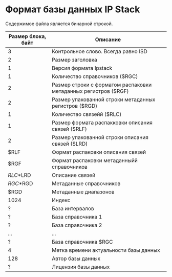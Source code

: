 # Формат базы данных IP Stack

Содержимое файла является бинарной строкой.

|Размер блока, байт|Описание|
|---|---|
|3|Контрольное слово. Всегда равно ISD|
|2|Размер заголовка|
|1|Версия формата Ipstack|
|1|Количество справочников ($RGC)|
|2|Размер строки с форматом распаковки метаданных регистров ($RGF)|
|2|Размер упакованной строки метаданных регистров ($RGD)|
|1|Количество связейй ($RLC)|
|1|Размер формата распакковки описания связей ($RLF)|
|2|Размер упакованной строки описания связей ($LRD)|
|$RLF|Формат распаковки описания связей|
|$RGF|Формат распаковки метаданныйй справочников|
|$RLC*$LRD|Описание связей|
|$RGC*$RGD|Метаданные справочников|
|$RGD|Метаданные диапазонов|
|1024|Индекс|
|?|База интервалов|
|?|База справочника 1|
|?|База справочника 2|
|...|...|
|?|База справочника $RGC|
|4|Метка времени актуальности базы данных|
|128|Автор базы данных|
|?|Лицензия базы данных|
